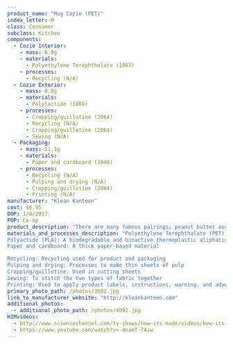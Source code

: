```yaml
---
product_name: "Mug Cozie (PET)"
index_letter: M
class: Consumer
subclass: Kitchen
components:
  - Cozie Interior:
    - mass: 6.9g
    - materials:
      - Polyethylene Terephthalate (1087)
    - processes:
      - Recycling (N/A)
  - Cozie Exterior:
    - mass: 6.8g
    - materials:
      - Polylactide (1089)
    - processes:
      - Cropping/guillotine (2064)
      - Recycling (N/A)
      - Cropping/guillotine (2064)
      - Sewing (N/A)
  - Packaging:
    - mass: 11.1g
    - materials:
      - Paper and cardboard (1040)
    - processes:
      - Recycling (N/A)
      - Pulping and drying (N/A)
      - Cropping/guillotine (2064)
      - Printing (N/A)
manufacturer: "Klean Kanteen"
cost: $6.95
DOP: 1/8/2017
POP: Co-op
product_description: "There are many famous pairings; peanut butter and jelly, wine and cheese, shoes and socks... and now Steel Pints and ReFleece cozies. Each cozie is lovingly made by ReFleece using colorful, recycled fleece from Patagonia's Common Threads Initiative, and a durable, stiff backer made from recycled PET bottles. Slide one on and easily keep track of your pint. Clip on a carabiner and enjoy a little insulation. So long sweaty sidewalls!"
materials_and_processes_description: "Polyethylene Terephthalate (PET): A plastic resin and a form of polyester
Polyactide (PLA): A biodegradable and bioactive thermoplastic aliphatic polyester derived from renewable resources
Paper and cardboard: A thick paper-based material

Recycling: Recycling used for product and packaging
Pulping and drying: Processes to make thin sheets of pulp
Cropping/guillotine: Used in cutting sheets
Sewing: To stitch the two types of fabric together
Printing: Used to apply product labels, instructions, warning, and advertisements"
primary_photo_path: /photos/3082.jpg
link_to_manufacturer_website: "http://kleankanteen.com"
additional_photos:
  - additional_photo_path: /photos/4082.jpg
HIMvideos:
  - http://www.sciencechannel.com/tv-shows/how-its-made/videos/how-its-made-fleece/
  - https://www.youtube.com/watch?v=-AnamT-7Aiw
---
```

